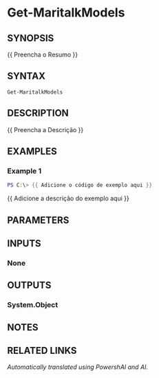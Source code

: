 ﻿---
external help file: powershai-help.xml
Module Name: powershai
online version:
schema: 2.0.0
---

# Get-MaritalkModels

## SYNOPSIS
{{ Preencha o Resumo }}

## SYNTAX

```
Get-MaritalkModels
```

## DESCRIPTION
{{ Preencha a Descrição }}

## EXAMPLES

### Example 1
```powershell
PS C:\> {{ Adicione o código de exemplo aqui }}
```

{{ Adicione a descrição do exemplo aqui }}

## PARAMETERS

## INPUTS

### None

## OUTPUTS

### System.Object
## NOTES

## RELATED LINKS



<!--PowershaiAiDocBlockStart-->
_Automatically translated using PowershAI and AI._
<!--PowershaiAiDocBlockEnd-->
